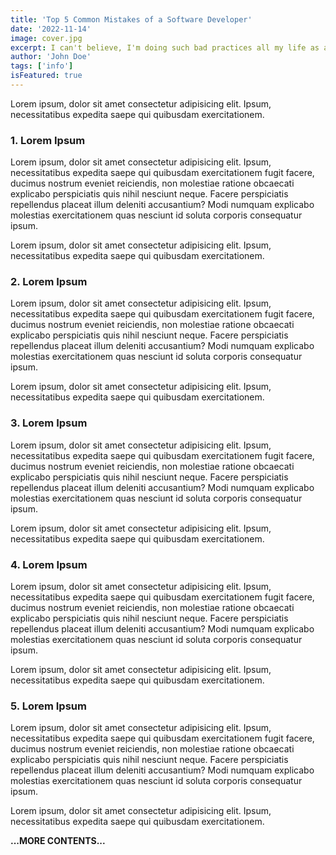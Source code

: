 ```yaml
---
title: 'Top 5 Common Mistakes of a Software Developer'
date: '2022-11-14'
image: cover.jpg
excerpt: I can't believe, I'm doing such bad practices all my life as a Software Developer for a lot of years!
author: 'John Doe'
tags: ['info']
isFeatured: true
---
```


Lorem ipsum, dolor sit amet consectetur adipisicing elit. Ipsum, necessitatibus expedita saepe qui quibusdam exercitationem.

### 1. Lorem Ipsum

Lorem ipsum, dolor sit amet consectetur adipisicing elit. Ipsum, necessitatibus expedita saepe qui quibusdam exercitationem fugit facere, ducimus nostrum eveniet reiciendis, non molestiae ratione obcaecati explicabo perspiciatis quis nihil nesciunt neque. Facere perspiciatis repellendus placeat illum deleniti accusantium? Modi numquam explicabo molestias exercitationem quas nesciunt id soluta corporis consequatur ipsum.

Lorem ipsum, dolor sit amet consectetur adipisicing elit. Ipsum, necessitatibus expedita saepe qui quibusdam exercitationem.

### 2. Lorem Ipsum

Lorem ipsum, dolor sit amet consectetur adipisicing elit. Ipsum, necessitatibus expedita saepe qui quibusdam exercitationem fugit facere, ducimus nostrum eveniet reiciendis, non molestiae ratione obcaecati explicabo perspiciatis quis nihil nesciunt neque. Facere perspiciatis repellendus placeat illum deleniti accusantium? Modi numquam explicabo molestias exercitationem quas nesciunt id soluta corporis consequatur ipsum.

Lorem ipsum, dolor sit amet consectetur adipisicing elit. Ipsum, necessitatibus expedita saepe qui quibusdam exercitationem.

### 3. Lorem Ipsum

Lorem ipsum, dolor sit amet consectetur adipisicing elit. Ipsum, necessitatibus expedita saepe qui quibusdam exercitationem fugit facere, ducimus nostrum eveniet reiciendis, non molestiae ratione obcaecati explicabo perspiciatis quis nihil nesciunt neque. Facere perspiciatis repellendus placeat illum deleniti accusantium? Modi numquam explicabo molestias exercitationem quas nesciunt id soluta corporis consequatur ipsum.

Lorem ipsum, dolor sit amet consectetur adipisicing elit. Ipsum, necessitatibus expedita saepe qui quibusdam exercitationem.

### 4. Lorem Ipsum

Lorem ipsum, dolor sit amet consectetur adipisicing elit. Ipsum, necessitatibus expedita saepe qui quibusdam exercitationem fugit facere, ducimus nostrum eveniet reiciendis, non molestiae ratione obcaecati explicabo perspiciatis quis nihil nesciunt neque. Facere perspiciatis repellendus placeat illum deleniti accusantium? Modi numquam explicabo molestias exercitationem quas nesciunt id soluta corporis consequatur ipsum.

Lorem ipsum, dolor sit amet consectetur adipisicing elit. Ipsum, necessitatibus expedita saepe qui quibusdam exercitationem.

### 5. Lorem Ipsum

Lorem ipsum, dolor sit amet consectetur adipisicing elit. Ipsum, necessitatibus expedita saepe qui quibusdam exercitationem fugit facere, ducimus nostrum eveniet reiciendis, non molestiae ratione obcaecati explicabo perspiciatis quis nihil nesciunt neque. Facere perspiciatis repellendus placeat illum deleniti accusantium? Modi numquam explicabo molestias exercitationem quas nesciunt id soluta corporis consequatur ipsum.

Lorem ipsum, dolor sit amet consectetur adipisicing elit. Ipsum, necessitatibus expedita saepe qui quibusdam exercitationem.

**...MORE CONTENTS...**
